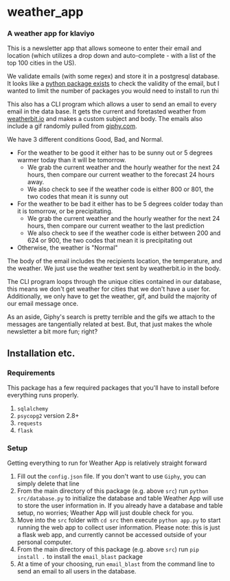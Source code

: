 # weather_app
### A weather app for klaviyo

This is a newsletter app that allows someone to enter their email and location (which utilizes 
a drop down and auto-complete - with a list of the top 100 cities in the US).

We validate emails (with some regex) and store it in a postgresql database. It looks like a 
[python package exists](https://pypi.org/project/validate_email/) 
to check the validity of the email, but I wanted to limit the number of 
packages you would need to install to run thi

This also has a CLI program which allows a user to send an email to every email in the
data base. It gets the current and foretasted weather from [weatherbit.io](weatherbit.io) 
and makes a custom subject and body. The emails also include a gif randomly pulled 
from [giphy.com](giphy.com).

We have 3 different conditions Good, Bad, and Normal. 

* For the weather to be good it either has to be sunny out or 5 degrees warmer today 
  than it will be tomorrow.
  * We grab the current weather and the hourly weather for the next 24 hours, then compare
    our current weather to the forecast 24 hours away. 
  * We also check to see if the weather code is either 800 or 801, the two codes that mean it 
    is sunny out
* For the weather to be bad it either has to be 5 degrees colder today than it is tomorrow, or
  be precipitating.
  * We grab the current weather and the hourly weather for the next 24 hours, then compare
    our current weather to the last prediction  
  * We also check to see if the weather code is either between 200 and 624 or 900, the two codes 
    that mean it is precipitating out
* Otherwise, the weather is "Normal"

The body of the email includes the recipients location, the temperature, and the weather. We
just use the weather text sent by weatherbit.io in the body.

The CLI program loops through the unique cities contained in our database, this means we don't 
get weather for cities that we don't have a user for. Additionally, we only have to get the 
weather, gif, and build the majority of our email message once.

As an aside, Giphy's search is pretty terrible and the gifs we attach to the messages are 
tangentially related at best. But, that just makes the whole newsletter a bit more fun; right?

## Installation etc.

### Requirements
This package has a few required packages that you'll have to install before everything runs properly.
1. `sqlalchemy`
2. `psycopg2` version 2.8+
3. `requests`
4. `flask`
### Setup
Getting everything to run for Weather App is relatively straight forward
1. Fill out the `config.json` file. If you don't want to use `Giphy`, you can simply delete that line
2. From the main directory of this package (e.g. above `src`) run `python src/database.py` to initialize the database and table Weather App will use to store the user information in. If you already have a database and table setup, no worries; Weather App will just double check for you. 
3. Move into the `src` folder with `cd src` then execute `python app.py` to start running the web app to collect user information. Please note: this is just a flask web app, and currently cannot be accessed outside of your personal computer.
4. From the main directory of this package (e.g. above `src`) run `pip install .` to install the `email_blast` package
5. At a time of your choosing, run `email_blast` from the command line to send an email to all users in the database.

